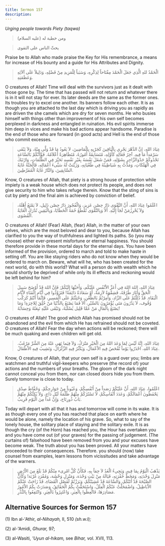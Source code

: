 ```yaml
---
title: Sermon 157
description: 
---
```


*Urging people towards Piety (taqwa)*

> ومن خطبة له (عليه السلام)

> يحثّ الناس على التقوى

Praise be to Allah who made praise the Key for His remembrance, a means
for increase of His bounty and a guide for His Attributes and Dignity.

> الْحَمْدُ للهِ الَّذِي جَعَلَ الْحَمْدَ مِفْتَاحاً لِذِكْرِهِ، وَسَبَباً لِلْمَزِيدِ مِنْ فَضْلِهِ، وَدَلِيلاً
> عَلَى آلاَئِهِ وَعَظَمَتِهِ.

O creatures of Allah! Time will deal with the survivors just as it dealt
with those gone by. The time that has passed will not return and
whatever there is in it will not stay for ever. Its later deeds are the
same as the former ones. Its troubles try to excel one another. Its
banners follow each other. It is as though you are attached to the last
day which is driving you as rapidly as are driven the she camels which
are dry for seven months. He who busies himself with things other than
improvement of his own self becomes perplexed in darkness and entangled
in ruination. His evil spirits immerse him deep in vices and make his
bad actions appear handsome. Paradise is the end of those who are
forward (in good acts) and Hell is the end of those who commit excesses.

> عِبَادَ اللهِ، إِنَّ الدَّهْرَ يَجْرِي بِالْبَاقِينَ كَجَرْيِهِ بِالْمَاضِينَ، لاَ يَعُودُ مَا قَدْ وَلَّى
> مِنْهُ، وَلاَ يَبْقَى سَرْمَداً مَا فِيهِ. آخِرُ فَعَالِهِ كَأَوَّلِهِ، مُتَسَابِقَةٌ أُمُورُهُ، مُتَظَاهِرَةٌ
> أَعْلاَمُهُ. فَكَأَنَّكُمْ بَالسَّاعَةِ تَحْدُوكُمْ حَدْوَالزَّاجِرِ بِشَوْلِهِ، فَمَنْ شَغَلَ نَفْسَهُ بِغَيْرِ نَفْسِهِ
> تَحَيَّرَ فِي الظُّلُمَاتِ، وَارْتَبَكَ فِي الْهَلَكَاتِ، وَمَدَّتْ بِهِ شَيَاطِينُهُ فِي طُغْيَانِهِ، وَزَيَّنَتْ
> لَهُ سَيِّىءَ أَعْمَالِهِ، فَالْجَنَّةُ غَايَةُ السَّابِقِينَ، وَالنَّارُ غَايَةُ الْمُفَرِّطِينَ.

Know, O creatures of Allah, that piety is a strong house of protection
while impiety is a weak house which does not protect its people, and
does not give security to him who takes refuge therein. Know that the
sting of sins is cut by piety and the final aim is achieved by
conviction of belief.

> اعْلَمُوا عِبَادَ اللهِ، أَنَّ التَّقْوَى دَارُ حِصْن عَزِيز، وَالْفُجُورَ دَارُ حِصْن ذَلِيل، لاَ
> يَمْنَعُ أَهْلَهُ، وَلاَ يُحْرِزُمَنْ لَجَأَ إِلَيْهِ. أَلاَ وَبِالتَّقْوَى تُقْطَعُ حُمَةُ الْخَطَايَا،
> وَبِالْيَقِينِ تُدْرَكُ الْغَايَةُ الْقُصُوَى.

O creatures of Allah! (Fear) Allah, (fear) Allah, in the matter of your
own selves, which are the most beloved and dear to you, because Allah
has clarified to you the way of truthfulness and lighted its paths. So
(you may choose) either ever-present misfortune or eternal happiness.
You should therefore provide in these mortal days for the eternal days.
You have been informed of the provision, ordered to march and told to
make haste in setting off. You are like staying riders who do not know
when they would be ordered to march on. Beware, what will he, who has
been created for the next world, do with this world? What will a person
do with wealth which he would shortly be deprived of while only its ill
effects and reckoning would be left behind for him?

> عِبَادَ اللهِ، اللهَ اللهَ فِي أَعَزِّ الاْنْفُسِ عَلَيْكُم، وَأَحَبِّهَا إِلَيْكُمْ; فَإِنَّ اللهَ قَدْ
> أَوْضَحَ سَبِيلَ الْحَقِّ وَأَنَارَ طُرُقَهُ، فَشِقْوَةٌ لاَزِمَةٌ، أَوْ سَعَادَةٌ دَائِمَةٌ! فَتَزَوَّدُوا فِي
> أَيَّامِ الْفَنَاءِ لاَيَّامِ الْبَقَاءِ. قَدْ دُلِلْتُمْ عَلَى الزَّادِ، وَأُمِرْتُمْ بَالظَّعْنِ، وَحُثِثْتُمْ
> عَلَى الْمَسِيرِ، فَإِنَّمَا أَنْتُمْ كَرَكْب وُقُوف، لاَ يَدْرُونَ مَتَى يُؤْمَرُونَ بَالسَّيْرِ، أَلاَ فَمَا
> يَصْنَعُ بِالدُّنْيَا مَنْ خُلِقَ لِلاخِرَةِ! وَمَا يَصْنَعُ بِالْمَالِ مَنْ عَمَّا قَلِيل يُسْلَبُهُ، وَتَبْقَى
> عَلَيْهِ تَبِعَتُهُ وَحِسَابُهُ!

O creatures of Allah! The good which Allah has promised should not be
abandoned and the evil from which He has refrained should not be
coveted. O creatures of Allah! Fear the day when actions will be
reckoned; there will be much quaking and even children will get old.

> عِبَادَ اللهِ، إِنَّهُ لَيْسَ لِمَا وَعَدَ اللهُ مِنَ الْخَيْرِ مَتْرَكٌ، وَلاَ فِيَما نَهَى عَنْهُ مِنَ
> الشَّرِّ مَرْغَبٌ. عِبَادَ اللهِ، احْذَرُوا يَوْماً تُفْحَصُ فِيهِ الاْعْمَالُ، وَيَكْثُرُ فِيهِ الزِّلْزَالُ،
> وَتَشِيبُ فِيهِ الاْطْفَالُ.

Know, O creatures of Allah, that your own self is a guard over you;
limbs are watchmen and truthful vigil-keepers who preserve (the record
of) your actions and the numbers of your breaths. The gloom of the dark
night cannot conceal you from them, nor can closed doors hide you from
them. Surely tomorrow is close to today.

> اعْلَمُوا، عِبَادَ اللهِ، أَنَّ عَلَيْكُمْ رَصَداً مِنْ أَنْفُسِكُمْ، وَعُيُوناً مِنْ جَوَارِحِكُمْ، وَحُفَّاظَ
> صِدْق يَحْفَظُونَ أَعْمَالَكُمْ، وَعَدَدَ أَنْفَاسِكُمْ، لاَ تَسْتُرُكُمْ مِنْهُمْ ظُلْمَةُ لَيْل دَاج، وَلاَ
> يُكِنُّكُمْ مِنْهُمْ بَابٌ ذُورِتَاج، وَإِنَّ غَداً مِنَ الْيَوْمِ قَرِيبٌ.

Today will depart with all that it has and tomorrow will come in its
wake. It is as though every one of you has reached that place on earth
where he would be alone, namely the location of his grave. So, what to
say of the lonely house, the solitary place of staying and the solitary
exile. It is as though the cry (of the Horn) has reached you, the Hour
has overtaken you and you have come out (of your graves) for the passing
of judgement. (The curtains of) falsehood have been removed from you and
your excuses have become weak. The truth about you has been proved. All
your matters have proceeded to their consequences. Therefore. you should
(now) take counsel from examples, learn lessons from vicissitudes and
take advantage of the warners.

> يَذْهَبُ الْيَوْمُ بِمَا فِيهِ، وَيَجِيءُ الْغَدُ لاَ حِقاً بِهِ، فَكَأَنَّ كُلَّ امْرِىء مِنْكُمْ قَدْ بَلَغَ مِنَ
> الاْرْضِ مَنْزِلَ وَحْدَتِهِ، وَمَخَطَّ حُفْرَتِهِ، فَيَالَهُ مِنْ بَيْتِ وَحْدَة، وَمَنْزِلِ وَحْشَة، وَمُفْرَدِ
> غُرْبَة! وَكَأَنَّ الصَّيْحَةَ قَدْ أَتَتْكُمْ، وَالسَّاعَةَ قَدْ غَشِيَتْكُمْ، وَبَرَزْتُمْ لَفَصْلِ الْقَضَاءِ، قَدْ
> زَاحَتْ عَنْكُمُ الاْبَاطِيلُ، وَاضْمَحَلَّتْ عَنْكُمُ الْعِلَلُ، وَاسْتَحَقَّتْ بِكُمُ الْحَقَائِقُ، وَصَدَرَتْ بِكُمُ
> الاْمُورُ مَصَادِرَهَا، فَاتَّعِظُوا بِالْعِبَرِ، وَاعْتَبِرُوا بَالْغِيَرِ، وَانْتَفِعُوا بِالنُّذُرِ.

## Alternative Sources for Sermon 157

\(1\) Ibn al-\'Athir, *al-Nihayah,* II, 510 *(sh.w.l);*

\(2\) al-\'Amidi, *Ghurar,* 97;

\(3\) al-Wasiti, *'Uyun al-hikam,* see *Bihar,* vol. XVII, 113.